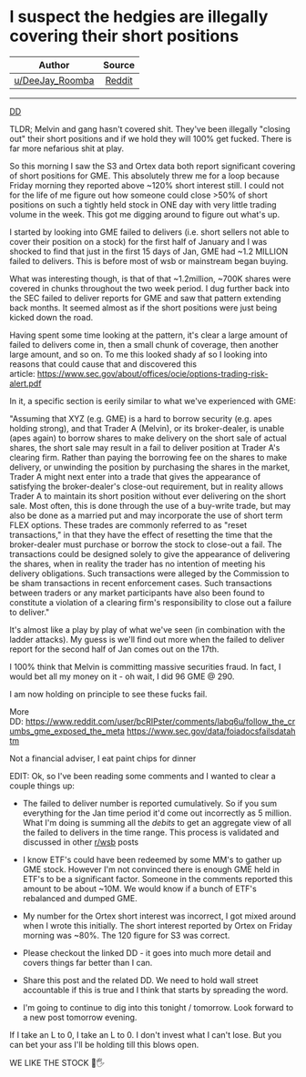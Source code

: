 I suspect the hedgies are illegally covering their short positions
==================================================================

| Author      | Source | 
|  :----:     |    :----:   |        
| [u/DeeJay_Roomba](https://www.reddit.com/user/DeeJay_Roomba/) | [Reddit](https://www.reddit.com/r/wallstreetbets/comments/lalucf/i_suspect_the_hedgies_are_illegally_covering/) |

---

[DD](https://www.reddit.com/r/wallstreetbets/search?q=flair_name%3A%22DD%22&restrict_sr=1)

TLDR; Melvin and gang hasn't covered shit. They've been illegally "closing out" their short positions and if we hold they will 100% get fucked. There is far more nefarious shit at play.

So this morning I saw the S3 and Ortex data both report significant covering of short positions for GME. This absolutely threw me for a loop because Friday morning they reported above ~120% short interest still. I could not for the life of me figure out how someone could close >50% of short positions on such a tightly held stock in ONE day with very little trading volume in the week. This got me digging around to figure out what's up.

I started by looking into GME failed to delivers (i.e. short sellers not able to cover their position on a stock) for the first half of January and I was shocked to find that just in the first 15 days of Jan, GME had ~1.2 MILLION failed to delivers. This is before most of wsb or mainstream began buying.

What was interesting though, is that of that ~1.2million, ~700K shares were covered in chunks throughout the two week period. I dug further back into the SEC failed to deliver reports for GME and saw that pattern extending back months. It seemed almost as if the short positions were just being kicked down the road.

Having spent some time looking at the pattern, it's clear a large amount of failed to delivers come in, then a small chunk of coverage, then another large amount, and so on. To me this looked shady af so I looking into reasons that could cause that and discovered this article: <https://www.sec.gov/about/offices/ocie/options-trading-risk-alert.pdf>

In it, a specific section is eerily similar to what we've experienced with GME:

"Assuming that XYZ (e.g. GME) is a hard to borrow security (e.g. apes holding strong), and that Trader A (Melvin), or its broker-dealer, is unable (apes again) to borrow shares to make delivery on the short sale of actual shares, the short sale may result in a fail to deliver position at Trader A's clearing firm. Rather than paying the borrowing fee on the shares to make delivery, or unwinding the position by purchasing the shares in the market, Trader A might next enter into a trade that gives the appearance of satisfying the broker-dealer's close-out requirement, but in reality allows Trader A to maintain its short position without ever delivering on the short sale. Most often, this is done through the use of a buy-write trade, but may also be done as a married put and may incorporate the use of short term FLEX options. These trades are commonly referred to as "reset transactions," in that they have the effect of resetting the time that the broker-dealer must purchase or borrow the stock to close-out a fail. The transactions could be designed solely to give the appearance of delivering the shares, when in reality the trader has no intention of meeting his delivery obligations. Such transactions were alleged by the Commission to be sham transactions in recent enforcement cases. Such transactions between traders or any market participants have also been found to constitute a violation of a clearing firm's responsibility to close out a failure to deliver."

It's almost like a play by play of what we've seen (in combination with the ladder attacks). My guess is we'll find out more when the failed to deliver report for the second half of Jan comes out on the 17th.

I 100% think that Melvin is committing massive securities fraud. In fact, I would bet all my money on it - oh wait, I did 96 GME @ 290.

I am now holding on principle to see these fucks fail.

More DD: <https://www.reddit.com/user/bcRIPster/comments/labq6u/follow_the_crumbs_gme_exposed_the_meta> <https://www.sec.gov/data/foiadocsfailsdatahtm>

Not a financial adviser, I eat paint chips for dinner

EDIT: Ok, so I've been reading some comments and I wanted to clear a couple things up:

-   The failed to deliver number is reported cumulatively. So if you sum everything for the Jan time period it'd come out incorrectly as 5 million. What I'm doing is summing all the *debits* to get an aggregate view of all the failed to delivers in the time range. This process is validated and discussed in other [r/wsb](https://www.reddit.com/r/wsb/) posts

-   I know ETF's could have been redeemed by some MM's to gather up GME stock. However I'm not convinced there is enough GME held in ETF's to be a significant factor. Someone in the comments reported this amount to be about ~10M. We would know if a bunch of ETF's rebalanced and dumped GME.

-   My number for the Ortex short interest was incorrect, I got mixed around when I wrote this initially. The short interest reported by Ortex on Friday morning was ~80%. The 120 figure for S3 was correct.

-   Please checkout the linked DD - it goes into much more detail and covers things far better than I can.

-   Share this post and the related DD. We need to hold wall street accountable if this is true and I think that starts by spreading the word.

-   I'm going to continue to dig into this tonight / tomorrow. Look forward to a new post tomorrow evening.

If I take an L to 0, I take an L to 0. I don't invest what I can't lose. But you can bet your ass I'll be holding till this blows open.

WE LIKE THE STOCK 💎🖐️
